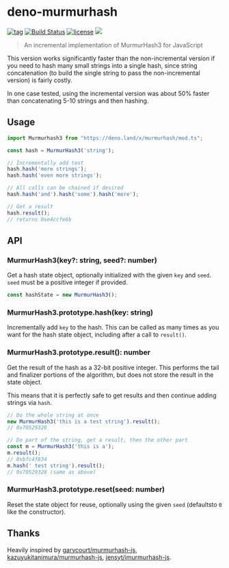 # deno-murmurhash

[![tag](https://img.shields.io/github/release/justjavac/deno-murmurhash)](https://github.com/justjavac/deno-murmurhash/releases)
[![Build Status](https://github.com/justjavac/deno-murmurhash/workflows/ci/badge.svg?branch=master)](https://github.com/justjavac/deno-murmurhash/actions)
[![license](https://img.shields.io/github/license/justjavac/deno-murmurhash)](https://github.com/justjavac/deno-murmurhash/blob/master/LICENSE)
[![](https://img.shields.io/badge/deno-v0.25.0-green.svg)](https://github.com/denoland/deno)

> An incremental implementation of MurmurHash3 for JavaScript

This version works significantly faster than the non-incremental version if you
need to hash many small strings into a single hash,
since string concatenation (to build the single string to pass the non-incremental version)
is fairly costly.

In one case tested, using the incremental version was about 50% faster
than concatenating 5-10 strings and then hashing.

## Usage

```ts
import Murmurhash3 from "https://deno.land/x/murmurhash/mod.ts";

const hash = MurmurHash3('string');

// Incrementally add text
hash.hash('more strings');
hash.hash('even more strings');

// All calls can be chained if desired
hash.hash('and').hash('some').hash('more');

// Get a result
hash.result();
// returns 0xe4ccfe6b
```


## API

### MurmurHash3(key?: string, seed?: number)

Get a hash state object, optionally initialized with the given `key` and `seed`.
`seed` must be a positive integer if provided.

```ts
const hashState = new MurmurHash3();
```

### MurmurHash3.prototype.hash(key: string)

Incrementally add `key` to the hash.
This can be called as many times as you want for the hash state object,
including after a call to `result()`.

### MurmurHash3.prototype.result(): number

Get the result of the hash as a 32-bit positive integer.
This performs the tail and finalizer portions of the algorithm,
but does not store the result in the state object.

This means that it is perfectly safe to get results and then continue adding strings via `hash`.

```ts
// Do the whole string at once
new MurmurHash3('this is a test string').result();
// 0x70529328

// Do part of the string, get a result, then the other part
const m = MurmurHash3('this is a');
m.result();
// 0xbfc4f834
m.hash(' test string').result();
// 0x70529328 (same as above)
```

### MurmurHash3.prototype.reset(seed: number)

Reset the state object for reuse, optionally using the given `seed`
(defaultsto `0` like the constructor).

## Thanks

Heavily inspired by [garycourt/murmurhash-js](https://github.com/garycourt/murmurhash-js),
[kazuyukitanimura/murmurhash-js](https://github.com/kazuyukitanimura/murmurhash-js),
[jensyt/imurmurhash-js](https://github.com/jensyt/imurmurhash-js).
